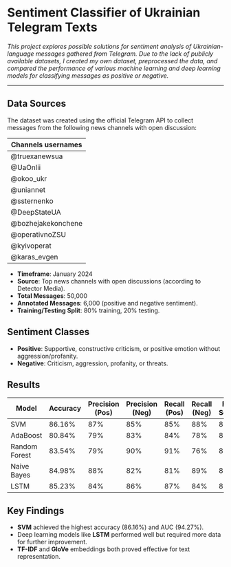 # Sentiment Classifier of Ukrainian Telegram Texts

*This project explores possible solutions for sentiment analysis of Ukrainian-language messages gathered from Telegram. Due to the lack of publicly available datasets, I created my own dataset, preprocessed the data, and compared the performance of various machine learning and deep learning models for classifying messages as positive or negative.* 

---

## Data Sources

The dataset was created using the official Telegram API to collect messages from the following news channels with open discussion:

| Channels usernames |
| ------------------ |
| @truexanewsua      |
| @UaOnlii           |
| @okoo_ukr          |
| @uniannet          |
| @ssternenko        |
| @DeepStateUA       |
| @bozhejakekonchene |
| @operativnoZSU     |
| @kyivoperat        |
| @karas_evgen       |


- **Timeframe**: January 2024
- **Source**: Top news channels with open discussions (according to Detector Media).
- **Total Messages**: 50,000
- **Annotated Messages**: 6,000 (positive and negative sentiment).
- **Training/Testing Split**: 80% training, 20% testing.

## Sentiment Classes

- **Positive**: Supportive, constructive criticism, or positive emotion without aggression/profanity.
- **Negative**: Criticism, aggression, profanity, or threats.

## Results

| Model         | Accuracy | Precision (Pos) | Precision (Neg) | Recall (Pos) | Recall (Neg) | F1-Score | AUC    |
| ------------- | -------- | --------------- | --------------- | ------------ | ------------ | -------- | ------ |
| SVM           | 86.16%   | 87%             | 85%             | 85%          | 88%          | 86%      | 94.27% |
| AdaBoost      | 80.84%   | 79%             | 83%             | 84%          | 78%          | 81%      | 80.85% |
| Random Forest | 83.54%   | 79%             | 90%             | 91%          | 76%          | 83%      | 89.68% |
| Naive Bayes   | 84.98%   | 88%             | 82%             | 81%          | 89%          | 85%      | 93.71% |
| LSTM          | 85.23%   | 84%             | 86%             | 87%          | 84%          | 85%      | 93.60% |

## Key Findings

- **SVM** achieved the highest accuracy (86.16%) and AUC (94.27%).
- Deep learning models like **LSTM** performed well but required more data for further improvement.
- **TF-IDF** and **GloVe** embeddings both proved effective for text representation.


